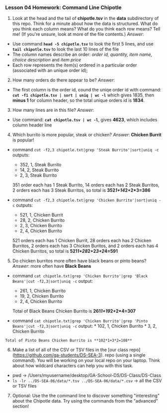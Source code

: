 ### Lesson 04 Homework: Command Line Chipotle
1. Look at the head and the tail of **chipotle.tsv** in the **data** subdirectory of this repo. Think for a minute about how the data is structured. What do you think each column means? What do you think each row means? Tell me! (If you're unsure, look at more of the file contents.)  *Answer*:
  - Use command **`head -5 chipotle.tsv`** to look the first 5 lines, and use **`tail chipotle.tsv`** to look the last 10 lines of the file
  - The column names describe an order: _order id, quantity, item name, choice description_ and _item price_
  - Each row represents the item(s) ordered in a particular order (associated with an unique order id); 

2. How many orders do there appear to be?  *Answer*:
  - The first column is the order id, cound the uniqe order id with command: **`cut -f1 chipotle.tsv | sort | uniq | wc -l`** which gives 1835, then **minus 1** for column header, so the total unique orders id is **1834**.
  
3. How many lines are in this file?  *Answer*:
  - Use command: **`cat chipotle.tsv | wc -l`**, gives **4623**, which includes column header line

4. Which burrito is more popular, steak or chicken?  *Answer*: **Chicken Burrit** is popular!
  - command `cut -f2,3 chipotle.txt|grep 'Steak Burrito'|sort|uniq -c` outputs:
    * 352, 1,	Steak Burrito
    * 14, 2, Steak Burrito
    * 2, 3,	Steak Burrito

    351 order each has 1 Steak Burrito, 14 orders each has 2 Steak Burritos, 2 orders each has 3 Steak Burritos, so total is         **352*1+14*2+2*3=386**

  - command `cut -f2,3 chipotle.txt|grep 'Chicken Burrito'|sort|uniq -c` outputs:
    * 521, 1,	Chicken Burrit
    * 28, 2, Chicken Burrito
    * 2, 3,	Chicken Burrito
    * 2, 4,	Chicken Burrito
      
    521 orders each has 1 Chicken Burrit, 28 orders each has 2 Chicken Burritos, 2 orders each has 3 Chicken Buritos, and 2 orders each has 
  4 Chicken Burritos, so total is **521*1+28*2+2*3+2*4=591**

5. Do chicken burritos more often have black beans or pinto beans?  *Answer*: more often have **Black Beans**
  - command `cat chipotle.txt|grep 'Chicken Burrito'|grep 'Black Beans'|cut -f2,3|sort|uniq -c` output:
    * 261, 1,	Chicken Burrito
    * 19, 2,	Chicken Burrito
    * 2, 4,	Chicken Burrito
    
    Total of Black Beans Chicken Burrito is **261*1+19*2+2*4=307**
  
  -  command `cat chipotle.txt|grep 'Chicken Burrito'|grep 'Pinto Beans'|cut -f2,3|sort|uniq -c` output:
    * 102, 1,	Chicken Burrito
    * 3, 2,	Chicken Burrito
    
    Total of Pinto Beans Chicken Burrito is **102*1+3*2=108**
  
6. Make a list of all of the CSV or TSV files in the [our class repo] (https://github.com/ga-students/DS-SEA-3). repo (using a single command). You will be working on your local repo on your laptop. Think about how wildcard characters can help you with this task.
  - pwd -> /Users/myusername/desktop/GA-School-DS/DS-Class/DS-Class
  - `ls -lr ../DS-SEA-06/data/*.tsv ../DS-SEA-06/data/*.csv` -> all the CSV or TSV files

7. Optional: Use the the command line to discover something "interesting" about the Chipotle data. Try using the commands from the "advanced" section!

